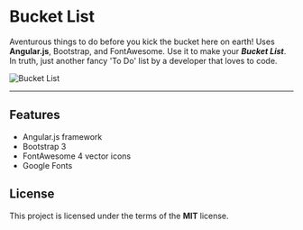 Bucket List
============

Aventurous things to do before you kick the bucket here on earth!  Uses **Angular.js**, Bootstrap, and FontAwesome.  Use it to make your **_Bucket List_**. In truth, just another fancy 'To Do' list by a developer that loves to code.

![Bucket List](http://http://ryanhunter.org/portfolio/bucketlist/bucketlist.png)

---

## Features
- Angular.js framework
- Bootstrap 3
- FontAwesome 4 vector icons
- Google Fonts


## License

This project is licensed under the terms of the **MIT** license.
